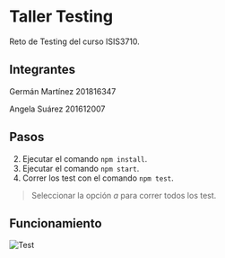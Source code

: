 # Taller Testing
Reto de Testing del curso ISIS3710.

## Integrantes
Germán Martínez 201816347

Angela Suárez 201612007

## Pasos
2. Ejecutar el comando `npm install`.
3. Ejecutar el comando `npm start`.
4. Correr los test con el comando `npm test`.

> Seleccionar la opción *a* para correr todos los test.

## Funcionamiento
![Test](https://github.com/amsuarezp18/React-Testing/blob/main/assets/Captura%20de%20pantalla%20de%202020-11-27%2016-48-59.png)
